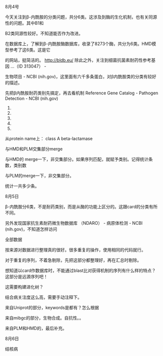 

8月4号

今天关注到β-内酰胺的分类问题，共分6类。这涉及到酶的生化机制，也有关同源性的问题。其中B1和

B2类同源性较好。不知道能否作为改进。

在数据库上，了解到β-内酰胺酶数据库，收录了8273个酶，共分为6类。HMD模型参考了这6类。这是它

的网站，挺简洁的。 http://bldb.eu/ 除此之外，关注到细菌抗菌素耐药性参考基因 ...（ID 313047） -

生物项目 - NCBI (nih.gov)，这里面有六千多条蛋白，对β内酰胺类的分类有较好的描述。

先把β内酰胺耐药类别先搞定，再去看机制
Reference Gene Catalog - Pathogen Detection - NCBI (nih.gov)

1.

2.

3.

4.

5.

从protein name上： class A beta-lactamase

与HMD和PLM交集部分merge

与HMD的 merge一下，非交集部分。如果序列匹配，就赋予类别。记得统计条数，类别数

与PLM的merge一下，非交集部分。

统计一共多少条。

8月5日

β-内酰胺分6类，不是耐药类别，而是从酶的功能上区分的。这跟card的分类有所不同。

另外发现国家抗生素耐药微生物数据库 （NDARO） - 病原体检测 - NCBI (nih.gov)，不知道怎样访问

全部数据

按来源对数据进行整理真的很好。很多重复的操作，使用相同的代码就行。

对于重复的序列，不着急剔除，先把这部分都整理好，再在汇总时剔除。

想知道以card作数据库时，不能通过blast比对获得机制的序列有什么样的特点？这部分是远源序列吧！

这需要构建进化树？

结合病关注度这么高，需要手动注释下。

来自Uniprot的部分，keywords是都有？怎么根据

来自mibgc的部分，生物合成。自抗性。。

来自PLM和HMD的，最后补充。

8月6日

结核病

